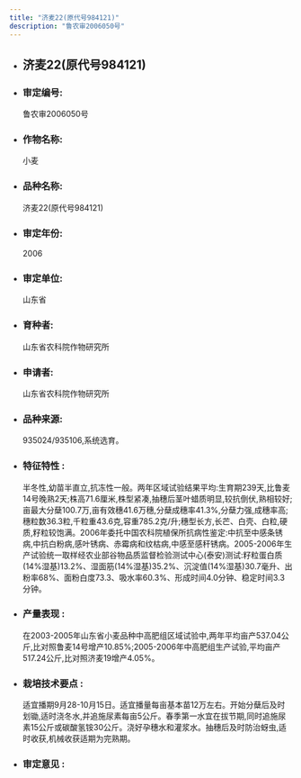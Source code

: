 ```yaml
---
title: "济麦22(原代号984121)"
description: "鲁农审2006050号"
---
```

* ## 济麦22(原代号984121)
* ###  审定编号:  
   鲁农审2006050号

*  ### 作物名称:  
   小麦

*   ###  品种名称: 
    济麦22(原代号984121)

*   ### 审定年份: 
    2006

*   ### 审定单位:  
    山东省

*   ### 育种者:  
    山东省农科院作物研究所

*   ### 申请者:  
    山东省农科院作物研究所

*   ### 品种来源:  
    935024/935106,系统选育。

*   ### 特征特性 : 
    半冬性,幼苗半直立,抗冻性一般。两年区域试验结果平均:生育期239天,比鲁麦14号晚熟2天;株高71.6厘米,株型紧凑,抽穗后茎叶蜡质明显,较抗倒伏,熟相较好;亩最大分蘖100.7万,亩有效穗41.6万穗,分蘖成穗率41.3%,分蘖力强,成穗率高;穗粒数36.3粒,千粒重43.6克,容重785.2克/升;穗型长方,长芒、白壳、白粒,硬质,籽粒较饱满。2006年委托中国农科院植保所抗病性鉴定:中抗至中感条锈病,中抗白粉病,感叶锈病、赤霉病和纹枯病,中感至感秆锈病。2005-2006年生产试验统一取样经农业部谷物品质监督检验测试中心(泰安)测试:籽粒蛋白质(14%湿基)13.2%、湿面筋(14%湿基)35.2%、沉淀值(14%湿基)30.7毫升、出粉率68%、面粉白度73.3、吸水率60.3%、形成时间4.0分钟、稳定时间3.3分钟。

*   ### 产量表现 : 
    在2003-2005年山东省小麦品种中高肥组区域试验中,两年平均亩产537.04公斤,比对照鲁麦14号增产10.85%;2005-2006年中高肥组生产试验,平均亩产517.24公斤,比对照济麦19增产4.05%。

*   ### 栽培技术要点 : 
    适宜播期9月28-10月15日。适宜播量每亩基本苗12万左右。开始分蘖后及时划锄,适时浇冬水,并追施尿素每亩5公斤。春季第一水宜在拔节期,同时追施尿素15公斤或碳酸氢铵30公斤。浇好孕穗水和灌浆水。抽穗后及时防治蚜虫,适时收获,机械收获适期为完熟期。

*   ### 审定意见 : 
    
